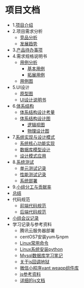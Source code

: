 


# 项目文档

- 1.[项目介绍]()
- 2.项目需求分析
	- [竞品分析]()
	- [发展趋势]()
- 3.[产品待办事项]()
- 4.需求规格说明书
	- [用例分析](useCase.md)
		- [基本用例](useCase.md/#basuc)
		- [拓展用例](useCase.md/#exuc)
	- [用例图](useCase.md/#ucim)
- 5.UI设计
	- [原型图]()
	- [UI设计说明书]()
- 6.[体系结构]()
	- [体系结构设计考量]()
	- [体系结构设计图]()
		- [逻辑视图]()
		- [物理设计图]()
- 7.[系统实现与设计模式]()
	- [系统核心功能实现]()
	- [数据库模型设计]()
	- [设计模式应用]()
- 8.[系统测试]()
	- [单元测试记录]()
	- [性能测试记录]()
	- [系统部署]()
- 9.[小组分工与贡献率]()
- [总结]()
- 代码规范
	- [前端代码规范]()
	- [后端代码规范]()
- [小组会议记录]()
- 学习记录与参考资料
	- 腾讯云服务器部署
	- centOS7安装yum与npm
	- [Linux常用命令](linux命令.md)
	- [Linux系统安装python]()
	- [Mysql数据库学习笔记](https://azurlin.github.io/Database_Notes/)
	- [关于js回调地狱](http://callbackhell.com/)
	- [微信小程序vant weapp组件库](https://youzan.github.io/vant-weapp/#/intro)
	- [js参考资料](https://blog.csdn.net/LiMubai_CN/article/details/81844156)
	- [详细的js文档](https://www.liaoxuefeng.com/wiki/1022910821149312/1103303693824096)
